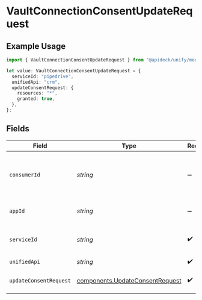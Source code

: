 # VaultConnectionConsentUpdateRequest

## Example Usage

```typescript
import { VaultConnectionConsentUpdateRequest } from "@apideck/unify/models/operations";

let value: VaultConnectionConsentUpdateRequest = {
  serviceId: "pipedrive",
  unifiedApi: "crm",
  updateConsentRequest: {
    resources: "*",
    granted: true,
  },
};
```

## Fields

| Field                                                                              | Type                                                                               | Required                                                                           | Description                                                                        | Example                                                                            |
| ---------------------------------------------------------------------------------- | ---------------------------------------------------------------------------------- | ---------------------------------------------------------------------------------- | ---------------------------------------------------------------------------------- | ---------------------------------------------------------------------------------- |
| `consumerId`                                                                       | *string*                                                                           | :heavy_minus_sign:                                                                 | ID of the consumer which you want to get or push data from                         | test-consumer                                                                      |
| `appId`                                                                            | *string*                                                                           | :heavy_minus_sign:                                                                 | The ID of your Unify application                                                   | dSBdXd2H6Mqwfg0atXHXYcysLJE9qyn1VwBtXHX                                            |
| `serviceId`                                                                        | *string*                                                                           | :heavy_check_mark:                                                                 | Service ID of the resource to return                                               | pipedrive                                                                          |
| `unifiedApi`                                                                       | *string*                                                                           | :heavy_check_mark:                                                                 | Unified API                                                                        | crm                                                                                |
| `updateConsentRequest`                                                             | [components.UpdateConsentRequest](../../models/components/updateconsentrequest.md) | :heavy_check_mark:                                                                 | New consent state                                                                  |                                                                                    |